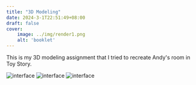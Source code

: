 ```yaml
---
title: "3D Modeling"
date: 2024-3-1T22:51:49+08:00
draft: false
cover:
    image: ../img/render1.png
    alt: 'booklet'
---
```

This is my 3D modeling assignment that I tried to recreate Andy's room in Toy Story.


![interface](../img/render1.jpg)
![interface](../img/render2.jpg)
![interface](../img/render3.jpg)
